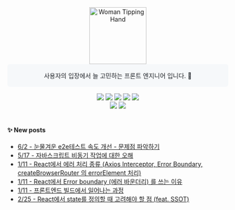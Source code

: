 
<div align="center">
	<img src="https://raw.githubusercontent.com/Tarikul-Islam-Anik/Animated-Fluent-Emojis/master/Emojis/People/Woman%20Tipping%20Hand.png" alt="Woman Tipping Hand" width="130" height="130" />
	<div style="background-color:#f6f8fa; color: #1f2328; padding: 16px; border-radius: 6px;">사용자의 입장에서 늘 고민하는 프론트 엔지니어 입니다. 🌱</div>
</div>

<div align="center" style="margin-top:15px;">
	<img src="https://img.shields.io/badge/React-61DAFB?style=flat&logo=React&logoColor=white" />
  <img src="https://img.shields.io/badge/typescript-3178C6?style=flat&logo=typescript&logoColor=white" />
	<img src="https://img.shields.io/badge/HTML5-E34F26?style=flat&logo=HTML5&logoColor=white" />
	<img src="https://img.shields.io/badge/CSS3-1572B6?style=flat&logo=CSS3&logoColor=white" />
	<img src="https://img.shields.io/badge/JavaScript-F7DF1E?style=flat&logo=JavaScript&logoColor=white" />
  <br/>
  	<img src="https://img.shields.io/badge/GitHub-181717?style=flat&logo=GitHub&logoColor=white" />
    	<img src="https://img.shields.io/badge/webstorm-000000?style=flat&logo=webstorm&logoColor=white" />
</div>
<br>

#### ✨ New posts
 - [6/2 - 눈물겨운 e2e테스트 속도 개선 - 문제점 파악하기](https://yzlosmik.tistory.com/183)
 - [5/17 - 자바스크립트 비동기 작업에 대한 오해](https://yzlosmik.tistory.com/182)
 - [1/11 - React에서 에러 처리 종류 (Axios Interceptor, Error Boundary, createBrowserRouter 의 errorElement 처리)](https://yzlosmik.tistory.com/181)
 - [1/11 - React에서 Error boundary (에러 바운더리) 를 쓰는 이유](https://yzlosmik.tistory.com/180)
 - [1/11 - 프론트엔드 빌드에서 일어나는 과정](https://yzlosmik.tistory.com/179)
 - [2/25 - React에서 state를 정의할 때 고려해야 할 점 (feat. SSOT)](https://yzlosmik.tistory.com/178)

</div>
</div>
